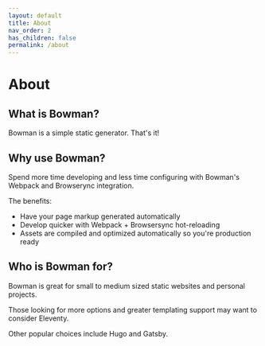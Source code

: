 ```yaml
---
layout: default
title: About
nav_order: 2
has_children: false
permalink: /about
---
```


# About

## What is Bowman?

Bowman is a simple static generator. That's it!

## Why use Bowman?

Spend more time developing and less time configuring with Bowman's Webpack and Browserync integration.

The benefits:

 - Have your page markup generated automatically
 - Develop quicker with Webpack + Browsersync hot-reloading
 - Assets are compiled and optimized automatically so you're production ready

## Who is Bowman for?

Bowman is great for small to medium sized static websites and personal projects. 

Those looking for more options and greater templating support may want to consider Eleventy.

Other popular choices include Hugo and Gatsby.

